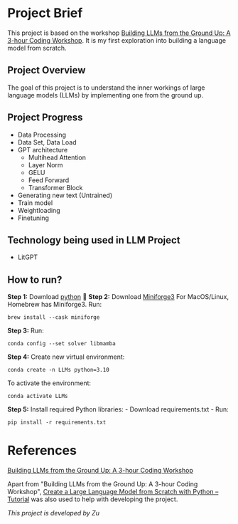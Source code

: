 # Project Brief
This project is based on the workshop [Building LLMs from the Ground Up: A 3-hour Coding Workshop](https://magazine.sebastianraschka.com/p/building-llms-from-the-ground-up). It is my first exploration into building a language model from scratch.

## Project Overview
The goal of this project is to understand the inner workings of large language models (LLMs) by implementing one from the ground up.

## Project Progress
- Data Processing
- Data Set, Data Load
- GPT architecture
    - Multihead Attention
    - Layer Norm
    - GELU
    - Feed Forward
    - Transformer Block
- Generating new text (Untrained)
- Train model
- Weightloading
- Finetuning

## Technology being used in LLM Project
- LitGPT

## How to run?
**Step 1:** Download [python](https://www.python.org/downloads/) 🫡
**Step 2:** Download [Miniforge3](https://github.com/conda-forge/miniforge)
    For MacOS/Linux, Homebrew has Miniforge3. Run:
```
brew install --cask miniforge
```
**Step 3:** Run:
```
conda config --set solver libmamba
```
**Step 4:** Create new virtual environment:
```
conda create -n LLMs python=3.10
```
To activate the environment:
```
conda activate LLMs
```
**Step 5:** Install required Python libraries:
    - Download requirements.txt
    - Run:
```
pip install -r requirements.txt
```

# References
[Building LLMs from the Ground Up: A 3-hour Coding Workshop](https://magazine.sebastianraschka.com/p/building-llms-from-the-ground-up)

Apart from "Building LLMs from the Ground Up: A 3-hour Coding Workshop", [Create a Large Language Model from Scratch with Python – Tutorial](https://www.youtube.com/watch?v=UU1WVnMk4E8) was also used to help with developing the project.

*This project is developed by Zu*